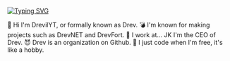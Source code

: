 <a href="https://git.io/typing-svg"><img src="https://readme-typing-svg.demolab.com?font=Fira+Code&pause=700&color=BB0000&width=435&lines=%F0%9F%91%8B+Heyo%2C+I'm+Drev+%F0%9F%91%8B;%F0%9F%91%A8%E2%80%8D%F0%9F%92%BB+I+%E2%9D%A4+Coding+%F0%9F%91%A8%E2%80%8D%F0%9F%92%BB;%F0%9F%98%8E+I'm+experienced+with+Batch+%F0%9F%98%8E" alt="Typing SVG" /></a>

👋 Hi I'm DrevilYT, or formally known as Drev.
💣 I'm known for making projects such as DrevNET and DrevFort.
🏢 I work at... JK I'm the CEO of Drev.
😈 Drev is an organization on Github.
🙂 I just code when I'm free, it's like a hobby.
